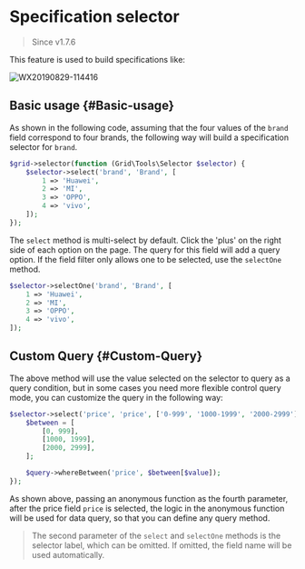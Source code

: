 # Specification selector

> Since v1.7.6

This feature is used to build specifications like:

![WX20190829-114416](https://user-images.githubusercontent.com/1479100/63954478-be2ca900-cab5-11e9-8ea2-e5ee9b8726ae.png)

## Basic usage {#Basic-usage}

As shown in the following code, assuming that the four values of the `brand` field correspond to four brands, the following way will build a specification selector for `brand`.

```php
$grid->selector(function (Grid\Tools\Selector $selector) {
    $selector->select('brand', 'Brand', [
        1 => 'Huawei',
        2 => 'MI',
        3 => 'OPPO',
        4 => 'vivo',
    ]);
});
```

The `select` method is multi-select by default. Click the 'plus' on the right side of each option on the page. The query for this field will add a query option. If the field filter only allows one to be selected, use the `selectOne` method.

```php
$selector->selectOne('brand', 'Brand', [
    1 => 'Huawei',
    2 => 'MI',
    3 => 'OPPO',
    4 => 'vivo',
]);
```

## Custom Query {#Custom-Query}

  The above method will use the value selected on the selector to query as a query condition, but in some cases you need more flexible control query mode, you can customize the query in the following way:

```php
$selector->select('price', 'price', ['0-999', '1000-1999', '2000-2999'], function ($query, $value) {
    $between = [
        [0, 999],
        [1000, 1999],
        [2000, 2999],
    ];

    $query->whereBetween('price', $between[$value]);
});
```

As shown above, passing an anonymous function as the fourth parameter, after the price field `price` is selected, the logic in the anonymous function will be used for data query, so that you can define any query method.

> The second parameter of the `select` and `selectOne` methods is the selector label, which can be omitted. If omitted, the field name will be used automatically.